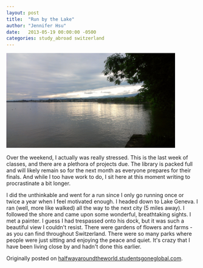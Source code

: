 ```yaml
---
layout: post
title:  "Run by the Lake"
author: "Jennifer Hsu"
date:   2013-05-19 00:00:00 -0500
categories: study_abroad switzerland
---
```

<p class="centered"><img src="/images/blog_posts/2013-05-19-run-by-the-lake-img-1.jpg" alt="Lake Geneva" height="250px"/></p>

Over the weekend, I actually was really stressed. This is the last week of classes, and there are a plethora of projects due. The library is packed full and will likely remain so for the next month as everyone prepares for their finals. And while I too have work to do, I sit here at this moment writing to procrastinate a bit longer.

I did the unthinkable and went for a run since I only go running once or twice a year when I feel motivated enough. I headed down to Lake Geneva. I ran (well, more like walked) all the way to the next city (5 miles away). I followed the shore and came upon some wonderful, breathtaking sights. I met a painter. I guess I had trespassed onto his dock, but it was such a beautiful view I couldn't resist.  There were gardens of flowers and farms - as you can find throughout Switzerland. There were so many parks where people were just sitting and enjoying the peace and quiet. It's crazy that I have been living close by and hadn't done this earlier.

Originally posted on [halfwayaroundtheworld.studentsgoneglobal.com](https://sonder.io/p/post/e392bdb3-795b-47a2-bde7-c487de7571fa).
